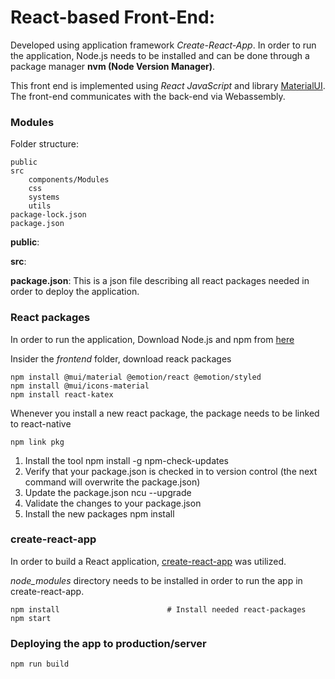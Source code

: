 
# React-based Front-End:
Developed using application framework *Create-React-App*. In order to run the application, Node.js needs to be installed and can be done through a package manager **nvm (Node Version Manager)**. 

This front end is implemented using *React JavaScript* and library [MaterialUI](https://mui.com/). 
The front-end communicates with the back-end via Webassembly.

### Modules

Folder structure: 
```console
public
src
    components/Modules
    css
    systems
    utils
package-lock.json
package.json
```

**public**: 

**src**: 

**package.json**: This is a json file describing all react packages needed in order to deploy the application. 

### React packages
In order to run the application, Download Node.js and npm from [here](https://nodejs.org/en/download)

Insider the *frontend* folder, download reack packages 
```console
npm install @mui/material @emotion/react @emotion/styled
npm install @mui/icons-material
npm install react-katex
```

Whenever you install a new react package, the package needs to be linked to react-native
```console
npm link pkg
```

1. Install the tool npm install -g npm-check-updates
2. Verify that your package.json is checked in to version control (the next command will overwrite the package.json)
3. Update the package.json ncu --upgrade
4. Validate the changes to your package.json
5. Install the new packages npm install

### create-react-app 
In order to build a React application, [create-react-app](https://create-react-app.dev/docs/getting-started/) was utilized. 

*node_modules* directory needs to be installed in order to run the app in create-react-app. 

```console
npm install                        # Install needed react-packages
npm start
```

### Deploying the app to production/server

```console
npm run build
```